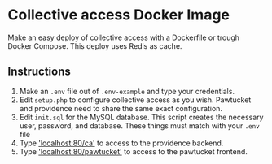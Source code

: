 # Collective access Docker Image

Make an easy deploy of collective access with a Dockerfile or trough Docker Compose. This deploy uses Redis as cache.

## Instructions

1. Make an `.env` file out of `.env-example` and type your credentials.
2. Edit `setup.php` to configure collective access as you wish. Pawtucket and providence need to share the same exact configuration.
3. Edit `init.sql` for the MySQL database. This script creates the necessary user, password, and database. These things must match with your `.env` file
4. Type ['localhost:80/ca']('http://localhost:80/ca') to access to the providence backend.
5. Type ['localhost:80/pawtucket']('http://localhost:80/pawtucket') to access to the pawtucket frontend.
